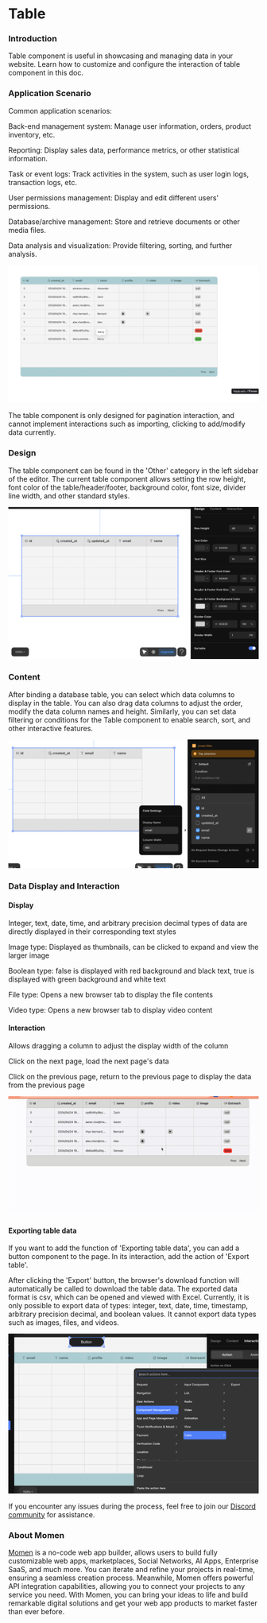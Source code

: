 # Table

### **Introduction**

Table component is useful in showcasing and managing data in your website. Learn how to customize and configure the interaction of table component in this doc.

### **Application Scenario**

Common application scenarios:

Back-end management system: Manage user information, orders, product inventory, etc.

Reporting: Display sales data, performance metrics, or other statistical information.

Task or event logs: Track activities in the system, such as user login logs, transaction logs, etc.

User permissions management: Display and edit different users' permissions.

Database/archive management: Store and retrieve documents or other media files.

Data analysis and visualization: Provide filtering, sorting, and further analysis.

![](<../../../.gitbook/assets/0 (3).png>)

The table component is only designed for pagination interaction, and cannot implement interactions such as importing, clicking to add/modify data currently.

### **Design**

The table component can be found in the 'Other' category in the left sidebar of the editor. The current table component allows setting the row height, font color of the table/header/footer, background color, font size, divider line width, and other standard styles.

![](<../../../.gitbook/assets/1 (4).png>)

### **Content**

After binding a database table, you can select which data columns to display in the table. You can also drag data columns to adjust the order, modify the data column names and height. Similarly, you can set data filtering or conditions for the Table component to enable search, sort, and other interactive features.

![](<../../../.gitbook/assets/2 (2).png>)

### **Data Display and Interaction**

#### **Display**

Integer, text, date, time, and arbitrary precision decimal types of data are directly displayed in their corresponding text styles

Image type: Displayed as thumbnails, can be clicked to expand and view the larger image

Boolean type: false is displayed with red background and black text, true is displayed with green background and white text

File type: Opens a new browser tab to display the file contents

Video type: Opens a new browser tab to display video content

#### **Interaction**

Allows dragging a column to adjust the display width of the column

Click on the next page, load the next page's data

Click on the previous page, return to the previous page to display the data from the previous page

![](../../../.gitbook/assets/3.gif)

#### **Exporting table data**

If you want to add the function of 'Exporting table data', you can add a button component to the page. In its interaction, add the action of 'Export table'.

After clicking the 'Export' button, the browser's download function will automatically be called to download the table data. The exported data format is csv, which can be opened and viewed with Excel. Currently, it is only possible to export data of types: integer, text, date, time, timestamp, arbitrary precision decimal, and boolean values. It cannot export data types such as images, files, and videos.

![](<../../../.gitbook/assets/4 (2).png>)

If you encounter any issues during the process, feel free to join our [Discord community](https://discord.com/invite/UCyhySSXfz) for assistance.

### **About Momen​​**

[Momen](https://momen.app/?channel=blog-about) is a no-code web app builder, allows users to build fully customizable web apps, marketplaces, Social Networks, AI Apps, Enterprise SaaS, and much more. You can iterate and refine your projects in real-time, ensuring a seamless creation process. Meanwhile, Momen offers powerful API integration capabilities, allowing you to connect your projects to any service you need. With Momen, you can bring your ideas to life and build remarkable digital solutions and get your web app products to market faster than ever before.​​

